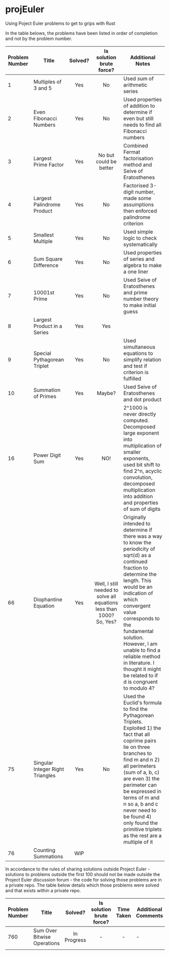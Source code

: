 # projEuler
Using Poject Euler problems to get to grips with Rust

In the table belows, the problems have been listed in order of completion and not by the problem number.

| Problem Number | Title                       | Solved? | Is solution brute force? | Additional Notes                                                                                                                                                                  |
|----------------|-----------------------------|:---------:|:--------------------------:|-----------------------------------------------------------------------------------------------------------------------------------------------------------------------------------|
|        1       |     Multiples of 3 and 5    |   Yes   |            No            |                                                                           Used sum of arithmetic series                                                                           |
|        2       |    Even Fibonacci Numbers   |   Yes   |            No            |                                           Used properties of addition to determine if even but still needs to find all Fibonacci numbers                                          |
|        3       |     Largest Prime Factor    |   Yes   |  No but could be better  |                                                           Combined Fermat factorisation method and Seive of Eratosthenes                                                          |
|        4       |  Largest Palindrome Product |   Yes   |            No            |                                                Factorised 3-digit number, made some assumptions then enforced palindrome criterion                                                |
|        5       |      Smallest Multiple      |   Yes   |            No            |                                                                     Used simple logic to check systematically                                                                     |
|        6       |    Sum Square Difference    |   Yes   |            No            |                                                             Used properties of series and algebra to make a one liner                                                             |
|        7       |        10001st Prime        |   Yes   |            No            |                                                      Used Seive of Eratosthenes and prime number theory to make initial guess                                                     |
|        8       | Largest Product in a Series |   Yes   |            Yes           |                                                                                                                                                                                   |
|        9       | Special Pythagorean Triplet |   Yes   |            No            |                                                Used simultaneous equations to simplify relation and test if criterion is fulfilled                                                |
|       10       |     Summation of Primes     |   Yes   |          Maybe?          |                                                                     Used Seive of Eratosthenes and dot product                                                                    |
|       16       |       Power Digit Sum       |   Yes   |            NO!           | 2^1000 is never directly computed. Decomposed large exponent into multiplication of smaller exponents, used bit shift to find 2^n, acyclic convolution, decomposed multiplication into addition and properties of sum of digits |
|       66       |     Diophantine Equation    |   Yes   | Well, I still needed to solve all equations less than 1000? So, Yes?| Originally intended to determine if there was a way to know the periodicity of sqrt(d) as a continued fraction to determine the length. This would be an indication of which convergent value corresponds to the fundamental solution. However, I am unable to find a reliable method in literature. I thought it might be related to if d is congruent to modulo 4?|
| 75 | Singular Integer Right Triangles | Yes | No | Used the Euclid's formula to find the Pythagorean Triplets. Exploited 1) the fact that all coprime pairs lie on three branches to find m and n 2) all perimeters (sum of a, b, c) are even 3) the perimeter can be expressed in terms of m and n so a, b and c never need to be found 4) only found the primitive triplets as the rest are a multiple of it |
|       76       |     Counting Summations     |  WIP    |                          |                                                                                                                                                                                   |

In accordance to the rules of sharing solutions outside Project Euler - solutions to problems outside the first 100 should not be made outside the Project Euler discussion forum - the code for solving those problems are in a private repo. The table below details which those problems were solved and that exists within a private repo. 

| Problem Number | Title | Solved? | Is solution brute force? | Time Taken | Additional Comments |
|-|-|:-:|:-:|:-:|-|
| 760 | Sum Over Bitwise Operations | In Progress | - | -  | - |
|  |  |  |  |  |  |
